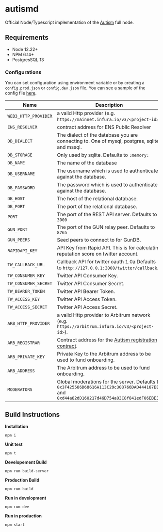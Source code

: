 # autismd

Official Node/Typescript implementation of the [Autism](https://docs.auti.sm/) full node.

## Requirements
- Node 12.22+
- NPM 6.14+
- PostgresSQL 13

### Configurations
You can set configuration using environment variable or by creating a `config.prod.json` or `config.dev.json` file. You can see a sample of the config file [here](./config.sample.json).

| Name | Description |  
| ------------- |-------------| 
| `WEB3_HTTP_PROVIDER` | a valid Http provider (e.g. `https://mainnet.infura.io/v3/<project-id>`) |
| `ENS_RESOLVER` | contract address for ENS Public Resolver |
| `DB_DIALECT` | The dialect of the database you are connecting to. One of mysql, postgres, sqlite and mssql. |
| `DB_STORAGE` | Only used by sqlite. Defaults to `:memory:` |
| `DB_NAME` | The name of the database |
| `DB_USERNAME` | The username which is used to authenticate against the database. |
| `DB_PASSWORD` | The password which is used to authenticate against the database. |
| `DB_HOST` | The host of the relational database. |
| `DB_PORT` | The port of the relational database. |
| `PORT` | The port of the REST API server. Defaults to `3000`|
| `GUN_PORT` | The port of the GUN relay peer. Defaults to `8765`|
| `GUN_PEERS` | Seed peers to connect to for GunDB. |
| `RAPIDAPI_KEY` | API Key from [Rapid API](https://rapidapi.com/hub). This is for calculating reputation score on twitter account. |
| `TW_CALLBACK_URL` | Callback API for twitter oauth 1.0a Defaults to `http://127.0.0.1:3000/twitter/callback`. |
| `TW_CONSUMER_KEY` | Twitter API Consumer Key. |
| `TW_CONSUMER_SECRET` | Twitter API Consumer Secret. |
| `TW_BEARER_TOKEN` | Twitter API Bearer Token. |
| `TW_ACCESS_KEY` | Twitter API Access Token. |
| `TW_ACCESS_SECRET` | Twitter API Access Secret. |
| `ARB_HTTP_PROVIDER` | a valid Http provider to Arbitrum network (e.g. `https://arbitrum.infura.io/v3/<project-id>`). |
| `ARB_REGISTRAR` | Contract address for the [Autism registration contract](https://github.com/autism-org/contracts). |
| `ARB_PRIVATE_KEY` | Private Key to the Arbitrum address to be used to fund onboarding. |
| `ARB_ADDRESS` | The Arbitrum address to be used to fund onboarding. |
| `MODERATORS` | Global moderations for the server. Defaults to `0x3F425586D68616A113C29c303766DAD444167EE8` and `0xd44a82dD160217d46D754a03C8f841edF06EBE3c` |

## Build Instructions

**Installation**
```
npm i
```

**Unit test**
```
npm t
```

**Developement Build**
```
npm run build-server
```

**Production Build**
```
npm run build
```

**Run in development**
```
npm run dev
```

**Run in production**
```
npm start
```
